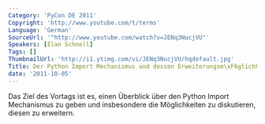```yaml
---
Category: 'PyCon DE 2011'
Copyright: 'http://www.youtube.com/t/terms'
Language: 'German'
SourceUrl: '"http://www.youtube.com/watch?v=JENq3NucjVU"'
Speakers: [Ilan Schnell]
Tags: []
ThumbnailUrl: 'http://i1.ytimg.com/vi/JENq3NucjVU/hqdefault.jpg'
Title: Der Python Import Mechanismus und dessen Erweiterungsm\xF6glichkeiten\
date: '2011-10-05'
---
```

Das Ziel des Vortags ist es, einen Überblick über den Python Import Mechanismus zu geben und insbesondere die Möglichkeiten zu diskutieren, diesen zu erweitern.
